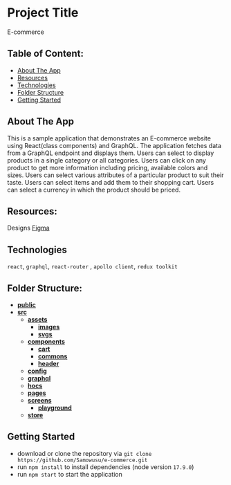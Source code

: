 # Project Title

E-commerce

## Table of Content:

- [About The App](#about-the-app)
- [Resources](#resources)
- [Technologies](#technologies)
- [Folder Structure](#folder-structure)
- [Getting Started](#getting-started)

## About The App

This is a sample application that demonstrates an E-commerce website using React(class components) and GraphQL. The application fetches data from a GraphQL endpoint and displays them. Users can select to display products in a single category or all categories. Users can click on any product to get more information including pricing, available colors and sizes. Users can select various attributes of a particular product to suit their taste. Users can select items and add them to their shopping cart. Users can select a currency in which the product should be priced.

## Resources:

Designs [Figma](<https://www.figma.com/file/MSyCAqVy1UgNap0pvqH6H3/Junior-Frontend-Test-Designs-(Public)?node-id=0%3A1&t=0l7DkJGUV3Pbzaf9-0>)

## Technologies

`react`, `graphql`, `react-router` , `apollo client`, `redux toolkit`

## Folder Structure:

- [**public**](public)
- [**src**](src)
  - [**assets**](src/assets)
    - [**images**](src/assets/images)
    - [**svgs**](src/assets/svgs)
  - [**components**](src/components)
    - [**cart**](src/components/cart)
    - [**commons**](src/components/commons)
    - [**header**](src/components/header)
  - [**config**](src/config)
  - [**graphql**](src/graphql)
  - [**hocs**](src/hocs)
  - [**pages**](src/pages)
  - [**screens**](src/screens)
    - [**playground**](src/screens/playground)
  - [**store**](src/store)

## Getting Started

- download or clone the repository via `git clone https://github.com/Samowusu/e-commerce.git`
- run `npm install` to install dependencies (node version `17.9.0`)
- run `npm start` to start the application
